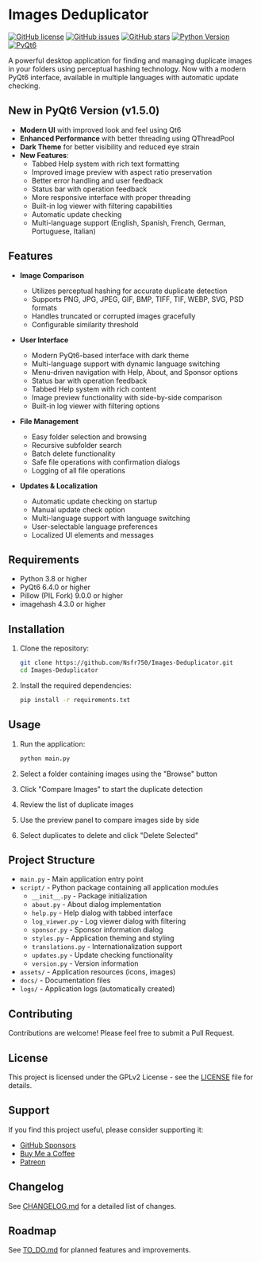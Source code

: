 # Images Deduplicator

[![GitHub license](https://img.shields.io/github/license/Nsfr750/Images-Deduplicator)](https://github.com/Nsfr750/Images-Deduplicator/blob/master/LICENSE)
[![GitHub issues](https://img.shields.io/github/issues/Nsfr750/Images-Deduplicator)](https://github.com/Nsfr750/Images-Deduplicator/issues)
[![GitHub stars](https://img.shields.io/github/stars/Nsfr750/Images-Deduplicator)](https://github.com/Nsfr750/Images-Deduplicator/stargazers)
[![Python Version](https://img.shields.io/badge/python-3.8%2B-blue)](https://www.python.org/)
[![PyQt6](https://img.shields.io/badge/PyQt6-6.4.0+-blue)](https://www.riverbankcomputing.com/software/pyqt/)

A powerful desktop application for finding and managing duplicate images in your folders using perceptual hashing technology. Now with a modern PyQt6 interface, available in multiple languages with automatic update checking.

## New in PyQt6 Version (v1.5.0)

- **Modern UI** with improved look and feel using Qt6
- **Enhanced Performance** with better threading using QThreadPool
- **Dark Theme** for better visibility and reduced eye strain
- **New Features**:
  - Tabbed Help system with rich text formatting
  - Improved image preview with aspect ratio preservation
  - Better error handling and user feedback
  - Status bar with operation feedback
  - More responsive interface with proper threading
  - Built-in log viewer with filtering capabilities
  - Automatic update checking
  - Multi-language support (English, Spanish, French, German, Portuguese, Italian)

## Features

- **Image Comparison**
  - Utilizes perceptual hashing for accurate duplicate detection
  - Supports PNG, JPG, JPEG, GIF, BMP, TIFF, TIF, WEBP, SVG, PSD formats
  - Handles truncated or corrupted images gracefully
  - Configurable similarity threshold

- **User Interface**
  - Modern PyQt6-based interface with dark theme
  - Multi-language support with dynamic language switching
  - Menu-driven navigation with Help, About, and Sponsor options
  - Status bar with operation feedback
  - Tabbed Help system with rich content
  - Image preview functionality with side-by-side comparison
  - Built-in log viewer with filtering options

- **File Management**
  - Easy folder selection and browsing
  - Recursive subfolder search
  - Batch delete functionality
  - Safe file operations with confirmation dialogs
  - Logging of all file operations

- **Updates & Localization**
  - Automatic update checking on startup
  - Manual update check option
  - Multi-language support with language switching
  - User-selectable language preferences
  - Localized UI elements and messages

## Requirements

- Python 3.8 or higher
- PyQt6 6.4.0 or higher
- Pillow (PIL Fork) 9.0.0 or higher
- imagehash 4.3.0 or higher

## Installation

1. Clone the repository:
   ```bash
   git clone https://github.com/Nsfr750/Images-Deduplicator.git
   cd Images-Deduplicator
   ```

2. Install the required dependencies:
   ```bash
   pip install -r requirements.txt
   ```

## Usage

1. Run the application:
   ```bash
   python main.py
   ```

2. Select a folder containing images using the "Browse" button
3. Click "Compare Images" to start the duplicate detection
4. Review the list of duplicate images
5. Use the preview panel to compare images side by side
6. Select duplicates to delete and click "Delete Selected"

## Project Structure

- `main.py` - Main application entry point
- `script/` - Python package containing all application modules
  - `__init__.py` - Package initialization
  - `about.py` - About dialog implementation
  - `help.py` - Help dialog with tabbed interface
  - `log_viewer.py` - Log viewer dialog with filtering
  - `sponsor.py` - Sponsor information dialog
  - `styles.py` - Application theming and styling
  - `translations.py` - Internationalization support
  - `updates.py` - Update checking functionality
  - `version.py` - Version information
- `assets/` - Application resources (icons, images)
- `docs/` - Documentation files
- `logs/` - Application logs (automatically created)

## Contributing

Contributions are welcome! Please feel free to submit a Pull Request.

## License

This project is licensed under the GPLv2 License - see the [LICENSE](LICENSE) file for details.

## Support

If you find this project useful, please consider supporting it:
- [GitHub Sponsors](https://github.com/sponsors/Nsfr750)
- [Buy Me a Coffee](https://paypal.me/3dmega)
- [Patreon](https://www.patreon.com/Nsfr750)

## Changelog

See [CHANGELOG.md](CHANGELOG.md) for a detailed list of changes.

## Roadmap

See [TO_DO.md](TO_DO.md) for planned features and improvements.
